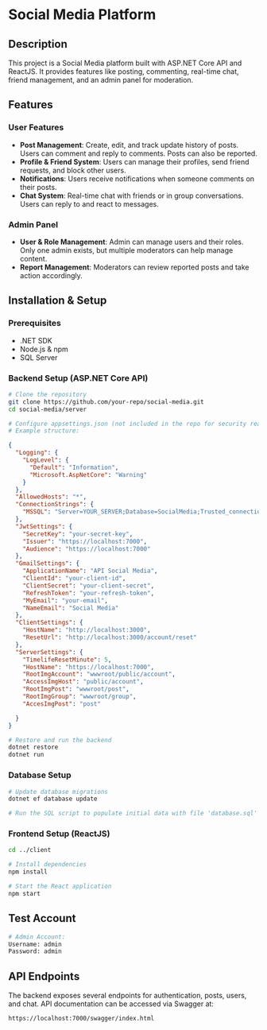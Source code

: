 # Social Media Platform

## Description
This project is a Social Media platform built with ASP.NET Core API and ReactJS. It provides features like posting, commenting, real-time chat, friend management, and an admin panel for moderation.

## Features
### User Features
- **Post Management**: Create, edit, and track update history of posts. Users can comment and reply to comments. Posts can also be reported.
- **Profile & Friend System**: Users can manage their profiles, send friend requests, and block other users.
- **Notifications**: Users receive notifications when someone comments on their posts.
- **Chat System**: Real-time chat with friends or in group conversations. Users can reply to and react to messages.

### Admin Panel
- **User & Role Management**: Admin can manage users and their roles. Only one admin exists, but multiple moderators can help manage content.
- **Report Management**: Moderators can review reported posts and take action accordingly.

## Installation & Setup
### Prerequisites
- .NET SDK
- Node.js & npm
- SQL Server

### Backend Setup (ASP.NET Core API)
```sh
# Clone the repository
git clone https://github.com/your-repo/social-media.git
cd social-media/server

# Configure appsettings.json (not included in the repo for security reasons)
# Example structure:
```
```json
{
  "Logging": {
    "LogLevel": {
      "Default": "Information",
      "Microsoft.AspNetCore": "Warning"
    }
  },
  "AllowedHosts": "*",
  "ConnectionStrings": {
    "MSSQL": "Server=YOUR_SERVER;Database=SocialMedia;Trusted_connection=true;TrustServerCertificate=true;"
  },
  "JwtSettings": {
    "SecretKey": "your-secret-key",
    "Issuer": "https://localhost:7000",
    "Audience": "https://localhost:7000"
  },
  "GmailSettings": {
    "ApplicationName": "API Social Media",
    "ClientId": "your-client-id",
    "ClientSecret": "your-client-secret",
    "RefreshToken": "your-refresh-token",
    "MyEmail": "your-email",
    "NameEmail": "Social Media"
  },
  "ClientSettings": {
    "HostName": "http://localhost:3000",
    "ResetUrl": "http://localhost:3000/account/reset"
  },
  "ServerSettings": {
    "TimelifeResetMinute": 5,
    "HostName": "https://localhost:7000",
    "RootImgAccount": "wwwroot/public/account",
    "AccessImgHost": "public/account",
    "RootImgPost": "wwwroot/post",
    "RootImgGroup": "wwwroot/group",
    "AccesImgPost": "post"

  }
}
```
```sh
# Restore and run the backend
dotnet restore
dotnet run
```

### Database Setup
```sh
# Update database migrations
dotnet ef database update

# Run the SQL script to populate initial data with file 'database.sql'

```

### Frontend Setup (ReactJS)
```sh
cd ../client

# Install dependencies
npm install

# Start the React application
npm start
```

## Test Account
```sh
# Admin Account:
Username: admin
Password: admin
```

## API Endpoints
The backend exposes several endpoints for authentication, posts, users, and chat. API documentation can be accessed via Swagger at:
```
https://localhost:7000/swagger/index.html
```


